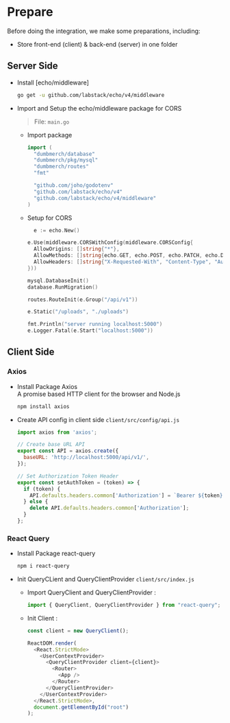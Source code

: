 # Prepare

Before doing the integration, we make some preparations, including:

- Store front-end (client) & back-end (server) in one folder

## Server Side

- Install [echo/middleware]

  ```bash
  go get -u github.com/labstack/echo/v4/middleware
  ```

- Import and Setup the echo/middleware package for CORS

  > File: `main.go`

  - Import package

    ```go
    import (
      "dumbmerch/database"
      "dumbmerch/pkg/mysql"
      "dumbmerch/routes"
      "fmt"

      "github.com/joho/godotenv"
      "github.com/labstack/echo/v4"
      "github.com/labstack/echo/v4/middleware"
    )
    ```

  - Setup for CORS

    ```go
	  e := echo.New()

    e.Use(middleware.CORSWithConfig(middleware.CORSConfig{
      AllowOrigins: []string{"*"},
      AllowMethods: []string{echo.GET, echo.POST, echo.PATCH, echo.DELETE},
      AllowHeaders: []string{"X-Requested-With", "Content-Type", "Authorization"},
    }))

    mysql.DatabaseInit()
    database.RunMigration()

    routes.RouteInit(e.Group("/api/v1"))

    e.Static("/uploads", "./uploads")

    fmt.Println("server running localhost:5000")
    e.Logger.Fatal(e.Start("localhost:5000"))
    ```

## Client Side

### Axios

- Install Package Axios
  <br>
  A promise based HTTP client for the browser and Node.js

  ```javascript
  npm install axios
  ```

- Create API config in client side `client/src/config/api.js`

  ```javascript
  import axios from 'axios';

  // Create base URL API
  export const API = axios.create({
    baseURL: 'http://localhost:5000/api/v1/',
  });

  // Set Authorization Token Header
  export const setAuthToken = (token) => {
    if (token) {
      API.defaults.headers.common['Authorization'] = `Bearer ${token}`;
    } else {
      delete API.defaults.headers.common['Authorization'];
    }
  };
  ```

### React Query

- Install Package react-query

  ```bash
  npm i react-query
  ```

- Init QueryCLient and QueryClientProvider `client/src/index.js`

  - Import QueryClient and QueryClientProvider :

    ```javascript
    import { QueryClient, QueryClientProvider } from "react-query";
    ```

  - Init Client :

    ```javascript
    const client = new QueryClient();

    ReactDOM.render(
      <React.StrictMode>
        <UserContextProvider>
          <QueryClientProvider client={client}>
            <Router>
              <App />
            </Router>
          </QueryClientProvider>
        </UserContextProvider>
      </React.StrictMode>,
      document.getElementById("root")
    );
    ```
